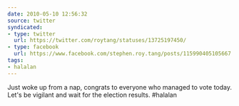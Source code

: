 ```yaml
---
date: 2010-05-10 12:56:32
source: twitter
syndicated:
- type: twitter
  url: https://twitter.com/roytang/statuses/13725197450/
- type: facebook
  url: https://www.facebook.com/stephen.roy.tang/posts/115990405105667
tags:
- halalan
---
```


Just woke up from a nap, congrats to everyone who managed to vote today. Let's be vigilant and wait for the election results. #halalan